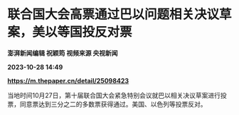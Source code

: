 # 联合国大会高票通过巴以问题相关决议草案，美以等国投反对票
**澎湃新闻编辑 祝颖筠 视频来源 央视新闻**

**2023-10-28 14:49**

**https://m.thepaper.cn/detail/25098423**

当地时间10月27日，第十届联合国大会紧急特别会议就巴以相关决议草案进行投票，同意票达到三分之二的多数票获得通过。美国、以色列等投票反对。
